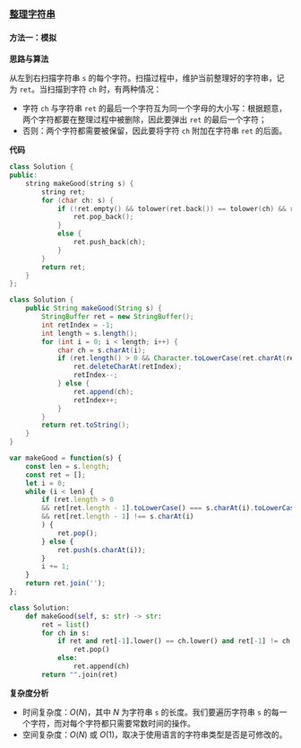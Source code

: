 ### [整理字符串](https://leetcode.cn/problems/make-the-string-great/solutions/382513/zheng-li-zi-fu-chuan-by-leetcode-solution/)

#### 方法一：模拟

**思路与算法**

从左到右扫描字符串 `s` 的每个字符。扫描过程中，维护当前整理好的字符串，记为 `ret`。当扫描到字符 `ch` 时，有两种情况：

- 字符 `ch` 与字符串 `ret` 的最后一个字符互为同一个字母的大小写：根据题意，两个字符都要在整理过程中被删除，因此要弹出 `ret` 的最后一个字符；
- 否则：两个字符都需要被保留，因此要将字符 `ch` 附加在字符串 `ret` 的后面。

**代码**

```C++
class Solution {
public:
    string makeGood(string s) {
        string ret;
        for (char ch: s) {
            if (!ret.empty() && tolower(ret.back()) == tolower(ch) && ret.back() != ch) {
                ret.pop_back();
            }
            else {
                ret.push_back(ch);
            }
        }
        return ret;
    }
};
```

```Java
class Solution {
    public String makeGood(String s) {
        StringBuffer ret = new StringBuffer();
        int retIndex = -1;
        int length = s.length();
        for (int i = 0; i < length; i++) {
            char ch = s.charAt(i);
            if (ret.length() > 0 && Character.toLowerCase(ret.charAt(retIndex)) == Character.toLowerCase(ch) && ret.charAt(retIndex) != ch) {
                ret.deleteCharAt(retIndex);
                retIndex--;
            } else {
                ret.append(ch);
                retIndex++;
            }
        }
        return ret.toString();
    }
}
```

```JavaScript
var makeGood = function(s) {
    const len = s.length;
    const ret = [];
    let i = 0;
    while (i < len) {
        if (ret.length > 0
        && ret[ret.length - 1].toLowerCase() === s.charAt(i).toLowerCase()
        && ret[ret.length - 1] !== s.charAt(i)
        ) {
            ret.pop();
        } else {
            ret.push(s.charAt(i));
        }
        i += 1;
    }
    return ret.join('');
};
```

```Python
class Solution:
    def makeGood(self, s: str) -> str:
        ret = list()
        for ch in s:
            if ret and ret[-1].lower() == ch.lower() and ret[-1] != ch:
                ret.pop()
            else:
                ret.append(ch)
        return "".join(ret)
```

**复杂度分析**

- 时间复杂度：$O(N)$，其中 $N$ 为字符串 `s` 的长度。我们要遍历字符串 `s` 的每一个字符，而对每个字符都只需要常数时间的操作。
- 空间复杂度：$O(N)$ 或 $O(1)$，取决于使用语言的字符串类型是否是可修改的。
